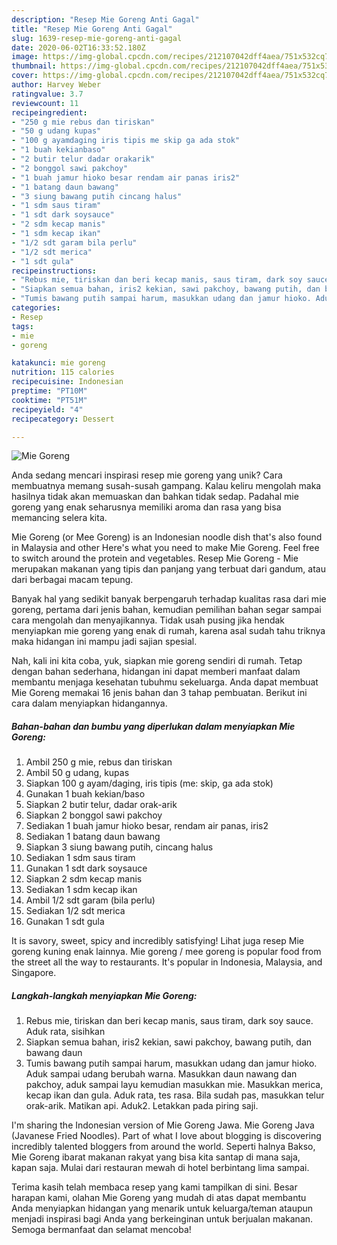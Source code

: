 ```yaml
---
description: "Resep Mie Goreng Anti Gagal"
title: "Resep Mie Goreng Anti Gagal"
slug: 1639-resep-mie-goreng-anti-gagal
date: 2020-06-02T16:33:52.180Z
image: https://img-global.cpcdn.com/recipes/212107042dff4aea/751x532cq70/mie-goreng-foto-resep-utama.jpg
thumbnail: https://img-global.cpcdn.com/recipes/212107042dff4aea/751x532cq70/mie-goreng-foto-resep-utama.jpg
cover: https://img-global.cpcdn.com/recipes/212107042dff4aea/751x532cq70/mie-goreng-foto-resep-utama.jpg
author: Harvey Weber
ratingvalue: 3.7
reviewcount: 11
recipeingredient:
- "250 g mie rebus dan tiriskan"
- "50 g udang kupas"
- "100 g ayamdaging iris tipis me skip ga ada stok"
- "1 buah kekianbaso"
- "2 butir telur dadar orakarik"
- "2 bonggol sawi pakchoy"
- "1 buah jamur hioko besar rendam air panas iris2"
- "1 batang daun bawang"
- "3 siung bawang putih cincang halus"
- "1 sdm saus tiram"
- "1 sdt dark soysauce"
- "2 sdm kecap manis"
- "1 sdm kecap ikan"
- "1/2 sdt garam bila perlu"
- "1/2 sdt merica"
- "1 sdt gula"
recipeinstructions:
- "Rebus mie, tiriskan dan beri kecap manis, saus tiram, dark soy sauce. Aduk rata, sisihkan"
- "Siapkan semua bahan, iris2 kekian, sawi pakchoy, bawang putih, dan bawang daun"
- "Tumis bawang putih sampai harum, masukkan udang dan jamur hioko. Aduk sampai udang berubah warna. Masukkan daun nawang dan pakchoy, aduk sampai layu kemudian masukkan mie. Masukkan merica, kecap ikan dan gula. Aduk rata, tes rasa. Bila sudah pas, masukkan telur orak-arik. Matikan api. Aduk2. Letakkan pada piring saji."
categories:
- Resep
tags:
- mie
- goreng

katakunci: mie goreng 
nutrition: 115 calories
recipecuisine: Indonesian
preptime: "PT10M"
cooktime: "PT51M"
recipeyield: "4"
recipecategory: Dessert

---
```



![Mie Goreng](https://img-global.cpcdn.com/recipes/212107042dff4aea/751x532cq70/mie-goreng-foto-resep-utama.jpg)

Anda sedang mencari inspirasi resep mie goreng yang unik? Cara membuatnya memang susah-susah gampang. Kalau keliru mengolah maka hasilnya tidak akan memuaskan dan bahkan tidak sedap. Padahal mie goreng yang enak seharusnya memiliki aroma dan rasa yang bisa memancing selera kita.

Mie Goreng (or Mee Goreng) is an Indonesian noodle dish that&#39;s also found in Malaysia and other Here&#39;s what you need to make Mie Goreng. Feel free to switch around the protein and vegetables. Resep Mie Goreng - Mie merupakan makanan yang tipis dan panjang yang terbuat dari gandum, atau dari berbagai macam tepung.

Banyak hal yang sedikit banyak berpengaruh terhadap kualitas rasa dari mie goreng, pertama dari jenis bahan, kemudian pemilihan bahan segar sampai cara mengolah dan menyajikannya. Tidak usah pusing jika hendak menyiapkan mie goreng yang enak di rumah, karena asal sudah tahu triknya maka hidangan ini mampu jadi sajian spesial.


Nah, kali ini kita coba, yuk, siapkan mie goreng sendiri di rumah. Tetap dengan bahan sederhana, hidangan ini dapat memberi manfaat dalam membantu menjaga kesehatan tubuhmu sekeluarga. Anda dapat membuat Mie Goreng memakai 16 jenis bahan dan 3 tahap pembuatan. Berikut ini cara dalam menyiapkan hidangannya.

<!--inarticleads1-->

##### Bahan-bahan dan bumbu yang diperlukan dalam menyiapkan Mie Goreng:

1. Ambil 250 g mie, rebus dan tiriskan
1. Ambil 50 g udang, kupas
1. Siapkan 100 g ayam/daging, iris tipis (me: skip, ga ada stok)
1. Gunakan 1 buah kekian/baso
1. Siapkan 2 butir telur, dadar orak-arik
1. Siapkan 2 bonggol sawi pakchoy
1. Sediakan 1 buah jamur hioko besar, rendam air panas, iris2
1. Sediakan 1 batang daun bawang
1. Siapkan 3 siung bawang putih, cincang halus
1. Sediakan 1 sdm saus tiram
1. Gunakan 1 sdt dark soysauce
1. Siapkan 2 sdm kecap manis
1. Sediakan 1 sdm kecap ikan
1. Ambil 1/2 sdt garam (bila perlu)
1. Sediakan 1/2 sdt merica
1. Gunakan 1 sdt gula


It is savory, sweet, spicy and incredibly satisfying! Lihat juga resep Mie goreng kuning enak lainnya. Mie goreng / mee goreng is popular food from the street all the way to restaurants. It&#39;s popular in Indonesia, Malaysia, and Singapore. 

<!--inarticleads2-->

##### Langkah-langkah menyiapkan Mie Goreng:

1. Rebus mie, tiriskan dan beri kecap manis, saus tiram, dark soy sauce. Aduk rata, sisihkan
1. Siapkan semua bahan, iris2 kekian, sawi pakchoy, bawang putih, dan bawang daun
1. Tumis bawang putih sampai harum, masukkan udang dan jamur hioko. Aduk sampai udang berubah warna. Masukkan daun nawang dan pakchoy, aduk sampai layu kemudian masukkan mie. Masukkan merica, kecap ikan dan gula. Aduk rata, tes rasa. Bila sudah pas, masukkan telur orak-arik. Matikan api. Aduk2. Letakkan pada piring saji.


I&#39;m sharing the Indonesian version of Mie Goreng Jawa. Mie Goreng Java (Javanese Fried Noodles). Part of what I love about blogging is discovering incredibly talented bloggers from around the world. Seperti halnya Bakso, Mie Goreng ibarat makanan rakyat yang bisa kita santap di mana saja, kapan saja. Mulai dari restauran mewah di hotel berbintang lima sampai. 

Terima kasih telah membaca resep yang kami tampilkan di sini. Besar harapan kami, olahan Mie Goreng yang mudah di atas dapat membantu Anda menyiapkan hidangan yang menarik untuk keluarga/teman ataupun menjadi inspirasi bagi Anda yang berkeinginan untuk berjualan makanan. Semoga bermanfaat dan selamat mencoba!
